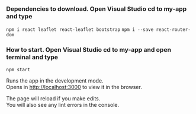 
### Dependencies to download. Open Visual Studio cd to my-app and type 
`npm i react leaflet react-leaflet bootstrap`
`npm i --save react-router-dom`

### How to start. Open Visual Studio cd to my-app and open terminal and type 
`npm start`

Runs the app in the development mode.\
Opens in [http://localhost:3000](http://localhost:3000) to view it in the browser.

The page will reload if you make edits.\
You will also see any lint errors in the console.
